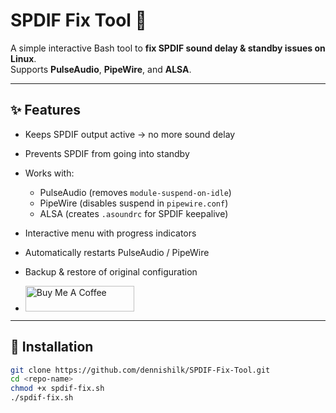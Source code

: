 # SPDIF Fix Tool 🎵

A simple interactive Bash tool to **fix SPDIF sound delay & standby issues on Linux**.  
Supports **PulseAudio**, **PipeWire**, and **ALSA**.  

---

## ✨ Features

- Keeps SPDIF output active → no more sound delay  
- Prevents SPDIF from going into standby  
- Works with:
  - PulseAudio (removes `module-suspend-on-idle`)
  - PipeWire (disables suspend in `pipewire.conf`)
  - ALSA (creates `.asoundrc` for SPDIF keepalive)
- Interactive menu with progress indicators  
- Automatically restarts PulseAudio / PipeWire  
- Backup & restore of original configuration

-   <a href="https://www.buymeacoffee.com/dennishilk" target="_blank"><img src="https://cdn.buymeacoffee.com/buttons/default-orange.png" alt="Buy Me A Coffee" height="41" width="174"></a>

---

## 🚀 Installation

```bash
git clone https://github.com/dennishilk/SPDIF-Fix-Tool.git
cd <repo-name>
chmod +x spdif-fix.sh
./spdif-fix.sh


